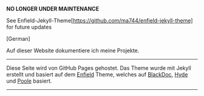 
**NO LONGER UNDER MAINTENANCE**

See Enfield-Jekyll-Theme[https://github.com/ma744/enfield-jekyll-theme] 
for future updates

[German]

Auf dieser Website dokumentiere ich meine Projekte.


* * *

Diese Seite wird von GitHub Pages gehostet.
Das Theme wurde mit Jekyll erstellt und basiert auf dem [Enfield](https://github.com/ma744/Enfield) Theme, welches auf [BlackDoc](https://karloespiritu.com), [Hyde](https://hyde.getpoole.com) und [Poole](https://getpoole.com) basiert.

* * *
